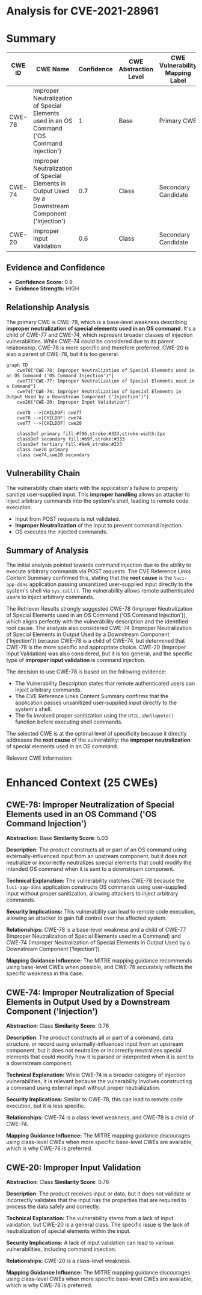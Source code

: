 # Analysis for CVE-2021-28961

# Summary
| CWE ID  | CWE Name                                                                              | Confidence | CWE Abstraction Level | CWE Vulnerability Mapping Label | CWE-Vulnerability Mapping Notes |
|---------|---------------------------------------------------------------------------------------|------------|-----------------------|-----------------------------------|------------------------------------|
| CWE-78  | Improper Neutralization of Special Elements used in an OS Command ('OS Command Injection') | 1          | Base                  | Primary CWE                       | Allowed                            |
| CWE-74 | Improper Neutralization of Special Elements in Output Used by a Downstream Component ('Injection') | 0.7        | Class                  | Secondary Candidate                       | Discouraged (but considered due to parent relationship) |
| CWE-20 | Improper Input Validation                                                              | 0.6         | Class                  | Secondary Candidate                       | Discouraged                       |

## Evidence and Confidence

*   **Confidence Score:** 0.9
*   **Evidence Strength:** HIGH

## Relationship Analysis
The primary CWE is CWE-78, which is a base-level weakness describing **improper neutralization of special elements used in an OS command**. It's a child of CWE-77 and CWE-74, which represent broader classes of injection vulnerabilities. While CWE-74 could be considered due to its parent relationship, CWE-78 is more specific and therefore preferred. CWE-20 is also a parent of CWE-78, but it is too general.

```mermaid
graph TD
    cwe78["CWE-78: Improper Neutralization of Special Elements used in an OS Command ('OS Command Injection')"]
    cwe77["CWE-77: Improper Neutralization of Special Elements used in a Command"]
    cwe74["CWE-74: Improper Neutralization of Special Elements in Output Used by a Downstream Component ('Injection')"]
    cwe20["CWE-20: Improper Input Validation"]

    cwe78 -->|CHILDOF| cwe77
    cwe78 -->|CHILDOF| cwe74
    cwe77 -->|CHILDOF| cwe20

    classDef primary fill:#f96,stroke:#333,stroke-width:2px
    classDef secondary fill:#69f,stroke:#333
    classDef tertiary fill:#9e9,stroke:#333
    class cwe78 primary
    class cwe74,cwe20 secondary
```

## Vulnerability Chain
The vulnerability chain starts with the application's failure to properly sanitize user-supplied input. This **improper handling** allows an attacker to inject arbitrary commands into the system's shell, leading to remote code execution.
  - Input from POST requests is not validated.
  - **Improper Neutralization** of the input to prevent command injection.
  - OS executes the injected commands.

## Summary of Analysis
The initial analysis pointed towards command injection due to the ability to execute arbitrary commands via POST requests. The CVE Reference Links Content Summary confirmed this, stating that the **root cause** is the `luci-app-ddns` application passing unsanitized user-supplied input directly to the system's shell via `sys.call()`. The vulnerability allows remote authenticated users to inject arbitrary commands.

The Retriever Results strongly suggested CWE-78 (Improper Neutralization of Special Elements used in an OS Command ('OS Command Injection')), which aligns perfectly with the vulnerability description and the identified root cause. The analysis also considered CWE-74 (Improper Neutralization of Special Elements in Output Used by a Downstream Component ('Injection')) because CWE-78 is a child of CWE-74, but determined that CWE-78 is the more specific and appropriate choice. CWE-20 (Improper Input Validation) was also considered, but it is too general, and the specific type of **improper input validation** is command injection.

The decision to use CWE-78 is based on the following evidence:

*   The Vulnerability Description states that remote authenticated users can inject arbitrary commands.
*   The CVE Reference Links Content Summary confirms that the application passes unsanitized user-supplied input directly to the system's shell.
*   The fix involved proper sanitization using the `UTIL.shellquote()` function before executing shell commands.

The selected CWE is at the optimal level of specificity because it directly addresses the **root cause** of the vulnerability: the **improper neutralization** of special elements used in an OS command.

Relevant CWE Information:

# Enhanced Context (25 CWEs)

## CWE-78: Improper Neutralization of Special Elements used in an OS Command ('OS Command Injection')
**Abstraction:** Base
**Similarity Score**: 5.03

**Description**:
The product constructs all or part of an OS command using externally-influenced input from an upstream component, but it does not neutralize or incorrectly neutralizes special elements that could modify the intended OS command when it is sent to a downstream component.

**Technical Explanation:**
The vulnerability matches CWE-78 because the `luci-app-ddns` application constructs OS commands using user-supplied input without proper sanitization, allowing attackers to inject arbitrary commands.

**Security Implications:**
This vulnerability can lead to remote code execution, allowing an attacker to gain full control over the affected system.

**Relationships:**
CWE-78 is a base-level weakness and a child of CWE-77 (Improper Neutralization of Special Elements used in a Command) and CWE-74 (Improper Neutralization of Special Elements in Output Used by a Downstream Component ('Injection')).

**Mapping Guidance Influence:**
The MITRE mapping guidance recommends using base-level CWEs when possible, and CWE-78 accurately reflects the specific weakness in this case.

## CWE-74: Improper Neutralization of Special Elements in Output Used by a Downstream Component ('Injection')
**Abstraction**: Class
**Similarity Score**: 0.76

**Description**:
The product constructs all or part of a command, data structure, or record using externally-influenced input from an upstream component, but it does not neutralize or incorrectly neutralizes special elements that could modify how it is parsed or interpreted when it is sent to a downstream component.

**Technical Explanation:**
While CWE-74 is a broader category of injection vulnerabilities, it is relevant because the vulnerability involves constructing a command using external input without proper neutralization.

**Security Implications:**
Similar to CWE-78, this can lead to remote code execution, but it is less specific.

**Relationships:**
CWE-74 is a class-level weakness, and CWE-78 is a child of CWE-74.

**Mapping Guidance Influence:**
The MITRE mapping guidance discourages using class-level CWEs when more specific base-level CWEs are available, which is why CWE-78 is preferred.

## CWE-20: Improper Input Validation
**Abstraction**: Class
**Similarity Score**: 0.76

**Description**:
The product receives input or data, but it does not validate or incorrectly validates that the input has the properties that are required to process the data safely and correctly.

**Technical Explanation:**
The vulnerability stems from a lack of input validation, but CWE-20 is a general class. The specific issue is the lack of neutralization of special elements within the input.

**Security Implications:**
A lack of input validation can lead to various vulnerabilities, including command injection.

**Relationships:**
CWE-20 is a class-level weakness.

**Mapping Guidance Influence:**
The MITRE mapping guidance discourages using class-level CWEs when more specific base-level CWEs are available, which is why CWE-78 is preferred.